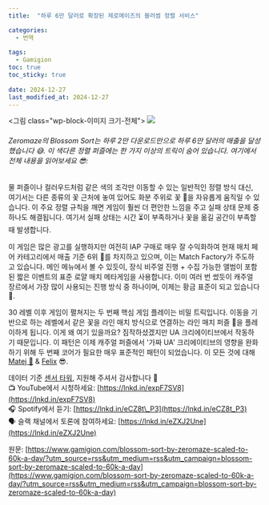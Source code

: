 ```yaml
---
title:  "하루 6만 달러로 확장된 제로메이즈의 블러썸 정렬 서비스"

categories:
  - 번역
  
tags:
  - Gamigion
toc: true
toc_sticky: true
 
date: 2024-12-27
last_modified_at: 2024-12-27
---
```

<그림 class="wp-block-이미지 크기-전체"> ![](https://www.gamigion.com/wp-content/uploads/2024/12/Blossom-Sort-by-Zeromaze-scaled-to-60K-a-day.jpg)

###### Zeromaze의 Blossom Sort는 하루 2만 다운로드만으로 하루 6만 달러의 매출을 달성했습니다 😅. 이 색다른 정렬 퍼즐에는 한 가지 이상의 트릭이 숨어 있습니다. 여기에서 전체 내용을 읽어보세요 😎:

물 퍼즐이나 컬러우드처럼 같은 색의 조각만 이동할 수 있는 일반적인 정렬 방식 대신, 여기서는 다른 종류의 꽃 근처에 놓여 있어도 화분 주위로 꽃 🌺을 자유롭게 움직일 수 있습니다. 이 주요 정렬 규칙을 깨면 게임이 훨씬 더 편안한 느낌을 주고 실패 상태 문제 중 하나도 해결됩니다. 여기서 실패 상태는 시간 ⏳이 부족하거나 꽃을 옮길 공간이 부족할 때 발생합니다.  
  
이 게임은 많은 광고를 실행하지만 여전히 IAP 구매로 매우 잘 수익화하여 현재 매치 페어 카테고리에서 매출 기준 6위 💸를 차지하고 있으며, 이는 Match Factory가 주도하고 있습니다. 메인 메뉴에서 볼 수 있듯이, 장식 비주얼 진행 + 수집 가능한 앨범이 포함된 짧은 이벤트의 표준 로얄 매치 메타게임을 사용합니다. 이미 여러 번 썼듯이 캐주얼 장르에서 가장 많이 사용되는 진행 방식 중 하나이며, 이제는 황금 표준이 되고 있습니다 🥇.  
  
30 레벨 이후 게임이 펼쳐지는 두 번째 핵심 게임 플레이는 비밀 트릭입니다. 이동을 기반으로 하는 레벨에서 같은 꽃을 라인 매치 방식으로 연결하는 라인 매치 퍼즐 🧩을 플레이하게 됩니다. 이게 왜 여기 있을까요? 짐작하셨겠지만 UA 크리에이티브에서 작동하기 때문입니다. 이 패턴은 이제 캐주얼 퍼즐에서 '가짜 UA' 크리에이티브의 영향을 완화하기 위해 두 번째 코어가 필요한 매우 표준적인 패턴이 되었습니다. 이 모든 것에 대해 [](https://www.linkedin.com/in/ACoAAA27RCYBolGlkJ9FxuKw5RfgtXCEXzxqslA)[Matej 🦩](https://www.gamigion.com/in/matejlancaric/) & [](https://www.linkedin.com/in/ACoAAArnpK8BJQauPullIeKCtAxunX451Gme5_I)[Felix](https://www.gamigion.com/in/felix-braberg-7a732b51/) 😎.  
  
데이터 기준 [센서 타워](https://www.linkedin.com/company/sensor-tower/), 지원해 주셔서 감사합니다 🤗  
📺 YouTube에서 시청하세요: [https://lnkd.in/expF7SV8](https://lnkd.in/expF7SV8)  
🎧 Spotify에서 듣기: [https://lnkd.in/eCZ8t\_P3](https://lnkd.in/eCZ8t_P3)  
🗣 슬랙 채널에서 토론에 참여하세요: [https://lnkd.in/eZXJ2Une](https://lnkd.in/eZXJ2Une)

원문: [https://www.gamigion.com/blossom-sort-by-zeromaze-scaled-to-60k-a-day/?utm_source=rss&utm_medium=rss&utm_campaign=blossom-sort-by-zeromaze-scaled-to-60k-a-day](https://www.gamigion.com/blossom-sort-by-zeromaze-scaled-to-60k-a-day/?utm_source=rss&utm_medium=rss&utm_campaign=blossom-sort-by-zeromaze-scaled-to-60k-a-day)